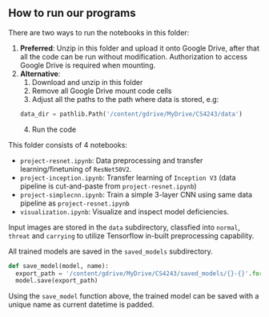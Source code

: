 ## How to run our programs
There are two ways to run the notebooks in this folder:

   1. **Preferred**: Unzip in this folder and upload it onto Google Drive, after that all the code can be run without modification. Authorization to access Google Drive is required when mounting.
   2. **Alternative**:
      1. Download and unzip in this folder
      2. Remove all Google Drive mount code cells
      3. Adjust all the paths to the path where data is stored, e.g:
        ```python
        data_dir = pathlib.Path('/content/gdrive/MyDrive/CS4243/data')
        ```
      4. Run the code

This folder consists of 4 notebooks:
   * `project-resnet.ipynb`: Data preprocessing and transfer learning/finetuning of `ResNet50V2`.
   * `project-inception.ipynb`: Transfer learning of `Inception V3` (data pipeline is cut-and-paste from `project-resnet.ipynb`)
   * `project-simplecnn.ipynb`: Train a simple 3-layer CNN using same data pipeline as `project-resnet.ipynb`
   * `visualization.ipynb`: Visualize and inspect model deficiencies.

Input images are stored in the `data` subdirectory, classfied into `normal`, `threat` and `carrying` to utilize Tensorflow in-built preprocessing capability.

All trained models are saved in the `saved_models` subdirectory.
```python
def save_model(model, name):
  export_path = '/content/gdrive/MyDrive/CS4243/saved_models/{}-{}'.format(name, datetime.datetime.now().strftime("%Y%m%d-%H%M%S"))
  model.save(export_path)
```
Using the `save_model` function above, the trained model can be saved with a unique name as current datetime is padded.

